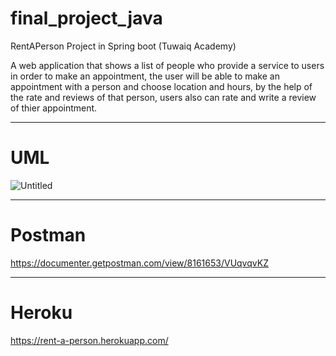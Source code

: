 # final_project_java

RentAPerson Project in Spring boot (Tuwaiq Academy)

A web application that shows a list of people who provide a service  to users in order to make an appointment, the user will be able to make an appointment with a person and choose location and hours, by the help of the rate and reviews of that person, users also can rate and write a review of thier appointment.

_____________________________________________________________________________________________________________________________________________________

# UML
![Untitled](https://user-images.githubusercontent.com/38569463/186547095-1a88333d-eed4-46a2-82f1-7389d1f8b3d7.png)

_____________________________________________________________________________________________________________________________________________________

# Postman

https://documenter.getpostman.com/view/8161653/VUqvqvKZ

_____________________________________________________________________________________________________________________________________________________

# Heroku

https://rent-a-person.herokuapp.com/
